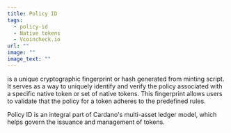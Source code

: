 ```yaml
---
title: Policy ID
tags:
  - policy-id
  - Native tokens
  - Vcoincheck.io
url: ""
image: ""
image_text: ""
---
```


is a unique cryptographic fingerprint or hash generated from minting script. It serves as a way to uniquely identify and verify the policy associated with a specific native token or set of native tokens. This fingerprint allows users to validate that the policy for a token adheres to the predefined rules.

Policy ID is an integral part of Cardano's multi-asset ledger model, which helps govern the issuance and management of tokens.
